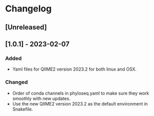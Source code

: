 # Changelog

## [Unreleased]

## [1.0.1] - 2023-02-07

### Added

 - Yaml files for QIIME2 version 2023.2 for both linux and OSX.

### Changed

- Order of conda channels in phyloseq.yaml to make sure they work smoothly with new updates.
- Use the new QIIME2 version 2023.2 as the default environment in Snakefile.
